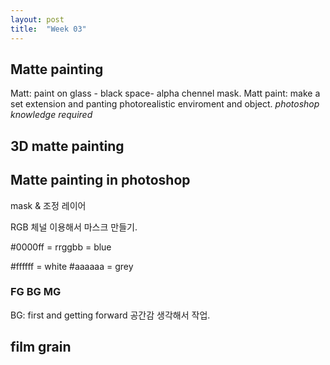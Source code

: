 ```yaml
---
layout: post
title:  "Week 03"
---
```


## Matte painting
Matt: paint on glass - black space- alpha chennel mask.
Matt paint: make a set extension and panting photorealistic enviroment and object.
*photoshop knowledge required*

## 3D matte painting

## Matte painting in photoshop  

mask & 조정 레이어  

RGB 체널 이용해서 마스크 만들기.  

#0000ff  = rrggbb = blue  
 
#ffffff = white 
#aaaaaa = grey 

### FG BG MG 
BG: first and getting forward
공간감 생각해서 작업.

## film grain
